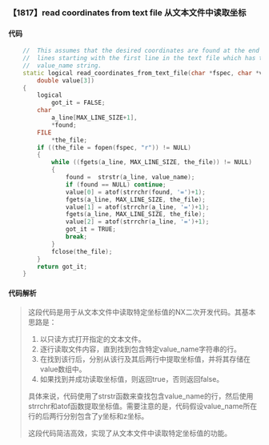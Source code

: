 ### 【1817】read coordinates from text file 从文本文件中读取坐标

#### 代码

```cpp
    //  This assumes that the desired coordinates are found at the end of three  
    //  lines starting with the first line in the text file which has the given  
    //  value_name string.  
    static logical read_coordinates_from_text_file(char *fspec, char *value_name,   
        double value[3])  
    {  
        logical  
            got_it = FALSE;  
        char  
            a_line[MAX_LINE_SIZE+1],  
            *found;  
        FILE  
            *the_file;  
        if ((the_file = fopen(fspec, "r")) != NULL)  
        {  
            while ((fgets(a_line, MAX_LINE_SIZE, the_file)) != NULL)  
            {  
                found =  strstr(a_line, value_name);  
                if (found == NULL) continue;  
                value[0] = atof(strrchr(found, '=')+1);  
                fgets(a_line, MAX_LINE_SIZE, the_file);  
                value[1] = atof(strrchr(a_line, '=')+1);  
                fgets(a_line, MAX_LINE_SIZE, the_file);  
                value[2] = atof(strrchr(a_line, '=')+1);  
                got_it = TRUE;  
                break;  
            }  
            fclose(the_file);  
        }  
        return got_it;  
    }

```

#### 代码解析

> 这段代码是用于从文本文件中读取特定坐标值的NX二次开发代码。其基本思路是：
>
> 1. 以只读方式打开指定的文本文件。
> 2. 逐行读取文件内容，直到找到包含特定value_name字符串的行。
> 3. 在找到该行后，分别从该行及其后两行中提取坐标值，并将其存储在value数组中。
> 4. 如果找到并成功读取坐标值，则返回true，否则返回false。
>
> 具体来说，代码使用了strstr函数来查找包含value_name的行，然后使用strrchr和atof函数提取坐标值。需要注意的是，代码假设value_name所在行的后两行分别包含了y坐标和z坐标。
>
> 这段代码简洁高效，实现了从文本文件中读取特定坐标值的功能。
>
